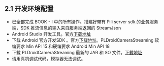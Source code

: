 ## 2.1 开发环境配置

* 已全部完成 BOOK - I 中的所有操作。搭建好带有 Pili server sdk 的业务服务端，SDK 推流信息的输入来自服务端返回的 StreamJson
* Android Studio 开发工具。官方[下载地址](http://developer.android.com/intl/zh-cn/sdk/index.html)
* 下载 Android 官方开发SDK 。官方[下载地址](https://developer.android.com/intl/zh-cn/sdk/index.html#Other)。PLDroidCameraStreaming 软编要求 Min API 15 和硬编要求 Android Min API 18
* 下载 PLDroidCameraStreaming 最新的 JAR 和 SO 文件。[下载地址](https://github.com/pili-engineering/PLDroidCameraStreaming/tree/master/releases)
* 请用真机调试代码，模拟器无法调试。
